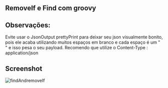## RemoveIf e Find com groovy

## Observações: 
Evite usar o JsonOutput prettyPrint para deixar seu json visualmente bonito, pois ele acaba utilizando muitos espaços em branco e cada espaço é um " " e isso pesa o seu payload. Recomendo que utilize o Content-Type : application/json
## Screenshot
![findAndremoveIf](https://github.com/Ediiney/findAndRemove/assets/54506695/938abc4f-90e7-48df-a861-9deb2fbab77e)

